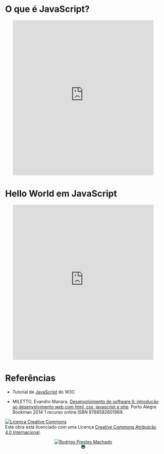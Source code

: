 # O que é JavaScript?
<center>
<iframe src="https://rodrigoprestesmachado.github.io/cpw2/slides/javascript1/index.html#/1/1" title="Introdução" width="90%" height="500" style="border:none;"></iframe>
</center>

# Hello World em JavaScript
<center>
<iframe src="https://rodrigoprestesmachado.github.io/cpw2/slides/javascript1/index.html#/2" title="Hello" width="90%" height="500" style="border:none;"></iframe>
</center>

# Referências

* Tutorial de [JavaScript](http://www.w3schools.com/js) do W3C

* MILETTO, Evandro Manara. [Desenvolvimento de software II: introdução ao desenvolvimento web com html, css, javascript e php](https://biblioteca.ifrs.edu.br/pergamum_ifrs/biblioteca_s/acesso_login.php?cod_acervo_acessibilidade=5020682&acesso=aHR0cHM6Ly9pbnRlZ3JhZGEubWluaGFiaWJsaW90ZWNhLmNvbS5ici9ib29rcy85Nzg4NTgyNjAxOTY5&label=acesso%20restrito). Porto Alegre Bookman 2014 1 recurso online ISBN 9788582601969.

<a rel="license" href="http://creativecommons.org/licenses/by/4.0/"><img alt="Licença Creative Commons" style="border-width:0" src="https://i.creativecommons.org/l/by/4.0/80x15.png" /></a><br />Este obra está licenciado com uma Licença <a rel="license" href="http://creativecommons.org/licenses/by/4.0/">Creative Commons Atribuição 4.0 Internacional</a>.
<center>
<a href="https://github.com/rodrigoprestesmachado" target="blanck"><img src="imgs/logo.png" width="5%" height="5%" alt="Rodrigo Prestes Machado"></a>
</center>

<center><img src="../imgs/logo.png" alt="Rodrigo Prestes Machado" width="3%" height="3%"></img></center>
